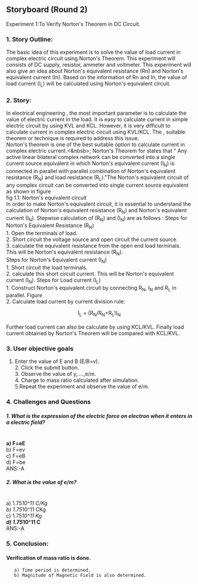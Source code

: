 ## Storyboard (Round 2)

Experiment 1:To Verify Norton's Theorem in DC Circuit.

### 1. Story Outline:

 The basic idea of this experiment is to solve the value of load current in complex electric circuit
     using Norton's Theorem. This experiment will consists of DC supply, resistor, ammeter and voltmeter.
	 This experiment will also give an idea about Norton's equivalent resistance (Rn) and Norton's equivalent 
	 current (In). Based on the information of Rn and In, the value of  load current (I<sub>L</sub>) will be calculated 
		using Norton's equivalent circuit.
### 2. Story:
In electrical engineering , the most important parameter is to calculate the value of electric current
     in the load. It is easy to calculate current in simple electric circuit by using KVL and KCL. However, it is very 
	 difficult to calculate current in complex electric circuit using KVL/KCL. The      , suitable theorem
	 or technique is required to address this issue.<br> Norton's theorem is one of the best suitable option to 
	 calculate  current in complex electric current.<&nbsb>;
	 Norton's Theorem for states that " Any active linear bilateral complex network can be converted into a
     single current source equivalent in which Norton's  equivalent current (I<sub>N</sub>) is connected in parallel 
	 with parallel combination of Norton's equivalent resistance (R<sub>N</sub>) and load resistance (R<sub>L</sub>)."The Norton's equivalent circuit  of any complex circuit can be converted  into single current source 
     equivalent as shown in figure</br>
     fig 1.1: Norton's equivalent circuit <br> In order to make Norton's equivalent circuit, it is essential to understand the  calculation of Norton's
			  equivalent resistance (R<sub>N</sub>) and Norton's equivalent current (I<sub>N</sub>). Stepwise calculation of (R<sub>N</sub>) and
			  (I<sub>N</sub>) are as follows :
			  Steps for Norton's Equivalent Resistance (R<sub>N</sub>) <br>
			  1. Open the terminals of load.<br>
			  2. Short circuit the voltage source and open circuit the current source. <br>
			  3. calculate the equivalent resistance from the open end load terminals. This will be Norton's 
			     equivalent resistance (R<sub>N</sub>).<br>
			Steps for Norton's Equivalent current (I<sub>N</sub>) <br>
			  1. Short circuit the load terminals.<br>
			  2. calculate this short circuit current. This will be Norton's equivalent current (I<sub>N</sub>).
			  Steps for Load current (I<sub>L</sub>) <br>
			  1. Construct Norton's equivalent circuit by connecting R<sub>N</sub>, I<sub>N</sub> and R<sub>L</sub> in parallel.
	                   Figure<br>
			  2. Calculate load current by current division rule:<br>
			  <center> I<sub>L</sub> = (R<sub>N</sub>/R<sub>N</sub>+R<sub>L</sub>)I<sub>N</sub></center><br>
			  Further load current can also be calculate by using KCL/KVL. Finally load current 
				 obtained by Norton's Theorem will be compared with KCL/KVL.<br>

#### 
### 3. User objective goals<br>
1. Enter the value of E and B (E/B=v).<br>2. Click the submit button.<br> 3. Observe the value of y,....,e/m.<br>4. Charge to mass ratio calculated after simulation.<br>5.Repeat the experiment and observe the value of e/m.


### 4. Challenges and Questions
##### 1.	What is the expression of the electric force on electron when it enters in a electric field?
<br> <b> a)	F=eE  </b> 
<br> b) F=ev 
<br> c)	F=eB
<br> d)	F=be
<br> ANS:-A


##### 2.	What is the value of e/m?
<br> a)	1.75*10^11 C/Kg
<br> b)	1.75*10^11 CKg
<br> c)	1.75*10^11 Kg
<br> <b>  d) 1.75*10^11 C </b>
<br> ANS:-A


### 5. Conclusion:
####  Verification of mass ratio is done. 
       a) Time period is determined.
       b) Magnitude of Magnetic Field is also determined.
